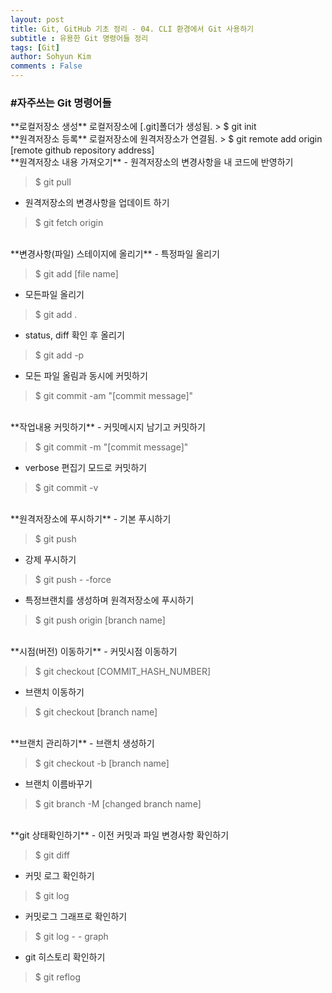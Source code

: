```yaml
---
layout: post
title: Git, GitHub 기초 정리 - 04. CLI 환경에서 Git 사용하기
subtitle : 유용한 Git 명령어들 정리
tags: [Git]
author: Sohyun Kim
comments : False
---
```


<h3>#자주쓰는 Git 명령어들</h3>
**로컬저장소 생성**   
로컬저장소에 [.git]폴더가 생성됨.   
> $ git init   
   
<br>
**원격저장소 등록**   
로컬저장소에 원격저장소가 연결됨.   
> $ git remote add origin [remote github repository address]   
   
<br>
**원격저장소 내용 가져오기**   
- 원격저장소의 변경사항을 내 코드에 반영하기   
   
> $ git pull
   
- 원격저장소의 변경사항을 업데이트 하기   
   
> $ git fetch origin   

<br>
**변경사항(파일) 스테이지에 올리기**   
- 특정파일 올리기   
   
> $ git add [file name]   
   
- 모든파일 올리기   
   
> $ git add .   
   
- status, diff 확인 후 올리기   
   
> $ git add -p   
   
- 모든 파일 올림과 동시에 커밋하기   
   
> $ git commit -am "[commit message]"     
   
   
<br>
**작업내용 커밋하기**   
- 커밋메시지 남기고 커밋하기   
   
> $ git commit -m "[commit message]"   
   
- verbose 편집기 모드로 커밋하기   
   
> $ git commit -v   
   
<br>
**원격저장소에 푸시하기**   
- 기본 푸시하기   
   
> $ git push   
   
- 강제 푸시하기   
   
> $ git push - -force   
   
- 특정브랜치를 생성하며 원격저장소에 푸시하기   
   
> $ git push origin [branch name]   
   
<br>
**시점(버전) 이동하기**   
- 커밋시점 이동하기   
   
> $ git checkout [COMMIT_HASH_NUMBER]   
   
- 브랜치 이동하기   
   
> $ git checkout [branch name]
   
<br>
**브랜치 관리하기**   
- 브랜치 생성하기   
   
> $ git checkout -b [branch name]   
   
- 브랜치 이름바꾸기   
   
> $ git branch -M [changed branch name]   

<br>
**git 상태확인하기**   
- 이전 커밋과 파일 변경사항 확인하기   
   
> $ git diff   
   
- 커밋 로그 확인하기   
   
> $ git log   
   
- 커밋로그 그래프로 확인하기   
   
> $ git log - - graph   
   
- git 히스토리 확인하기   
   
> $ git reflog